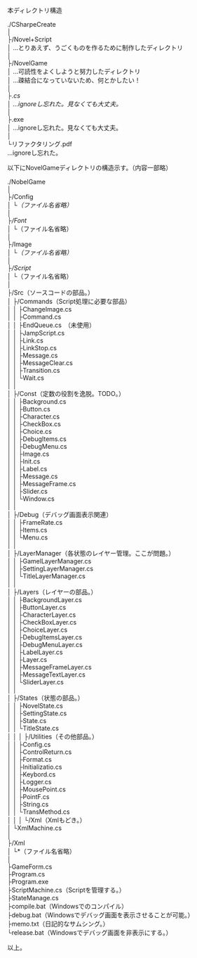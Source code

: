本ディレクトリ構造

./CSharpeCreate  
	│  
	├/Novel+Script  
	│	…とりあえず、うごくものを作るために制作したディレクトリ  
	│  
	├/NovelGame  
	│	…可読性をよくしようと努力したディレクトリ  
	│	…疎結合になっていないため、何とかしたい！  
	│  
	├*.cs  
	│	…ignoreし忘れた。見なくても大丈夫。  
	│  
	├*.exe  
	│	…ignoreし忘れた。見なくても大丈夫。  
	│  
	└リファクタリング.pdf  
		…ignoreし忘れた。  
  
以下にNovelGameディレクトリの構造示す。（内容一部略）  
  
./NobelGame  
	│  
	├/Config  
	│	└*（ファイル名省略）  
	│  
	├/Font  
	│	└*（ファイル名省略）  
	│  
	├/Image  
	│	└*（ファイル名省略）  
	│  
	├/Script  
	│	└*（ファイル名省略）  
	│  
	├/Src（ソースコードの部品。）  
	│	├/Commands（Script処理に必要な部品）  
	│	│	├ChangeImage.cs  
	│	│	├Command.cs  
	│	│	├EndQueue.cs　（未使用）  
	│	│	├JampScript.cs  
	│	│	├Link.cs  
	│	│	├LinkStop.cs  
	│	│	├Message.cs  
	│	│	├MessageClear.cs  
	│	│	├Transition.cs  
	│	│	└Wait.cs  
	│	│  
	│	├/Const（定数の役割を逸脱。TODO。）  
	│	│	├Background.cs  
	│	│	├Button.cs  
	│	│	├Character.cs  
	│	│	├CheckBox.cs  
	│	│	├Choice.cs  
	│	│	├DebugItems.cs  
	│	│	├DebugMenu.cs  
	│	│	├Image.cs  
	│	│	├Init.cs  
	│	│	├Label.cs  
	│	│	├Message.cs  
	│	│	├MessageFrame.cs  
	│	│	├Slider.cs  
	│	│	└Window.cs  
	│	│  
	│	├/Debug（デバッグ画面表示関連）  
	│	│	├FrameRate.cs  
	│	│	├Items.cs  
	│	│	└Menu.cs  
	│	│  
	│	├/LayerManager（各状態のレイヤー管理。ここが問題。）  
	│	│	├GamelLayerManager.cs  
	│	│	├SettingLayerManager.cs  
	│	│	└TitleLayerManager.cs  
	│	│  
	│	├/Layers（レイヤーの部品。）  
	│	│	├BackgroundLayer.cs  
	│	│	├ButtonLayer.cs  
	│	│	├CharacterLayer.cs  
	│	│	├CheckBoxLayer.cs  
	│	│	├ChoiceLayer.cs  
	│	│	├DebugItemsLayer.cs  
	│	│	├DebugMenuLayer.cs  
	│	│	├LabelLayer.cs  
	│	│	├Layer.cs  
	│	│	├MessageFrameLayer.cs  
	│	│	├MessageTextLayer.cs  
	│	│	└SliderLayer.cs  
	│	│  
	│	├/States（状態の部品。）  
	│	│	├NovelState.cs  
	│	│	├SettingState.cs  
	│	│	├State.cs  
	│	│	└TitleState.cs  
	│	│
	│	├/Utilities（その他部品。）  
	│	│	├Config.cs  
	│	│	├ControlReturn.cs  
	│	│	├Format.cs  
	│	│	├Initializatio.cs  
	│	│	├Keybord.cs  
	│	│	├Logger.cs  
	│	│	├MousePoint.cs  
	│	│	├PointF.cs  
	│	│	├String.cs  
	│	│	└TransMethod.cs  
	│	│
	│	└/Xml（Xmlもどき。）  
	│		└XmlMachine.cs  
	│  
	├/Xml  
	│	└*（ファイル名省略）  
	│  
	├GameForm.cs  
	├Program.cs  
	├Program.exe  
	├ScriptMachine.cs（Scriptを管理する。）  
	├StateManage.cs  
	├compile.bat（Windowsでのコンパイル）  
	├debug.bat（Windowsでデバッグ画面を表示させることが可能。）  
	├memo.txt（日記的なサムシング。）  
	└release.bat（Windowsでデバッグ画面を非表示にする。）  
  
以上。  
